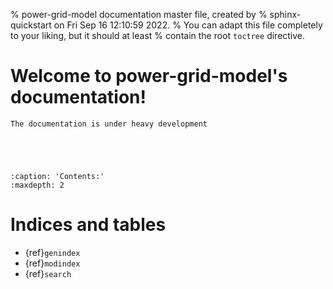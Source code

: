 % power-grid-model documentation master file, created by
% sphinx-quickstart on Fri Sep 16 12:10:59 2022.
% You can adapt this file completely to your liking, but it should at least
% contain the root `toctree` directive.

# Welcome to power-grid-model's documentation!

```{warning}
The documentation is under heavy development
```

```{include} ../../README.md
```

```{include} ../graph-data-model.md
```

```{include} ../native-data-interface.md
```

```{include} ../python-api-reference.md
```


```{toctree}
:caption: 'Contents:'
:maxdepth: 2

```

# Indices and tables

- {ref}`genindex`
- {ref}`modindex`
- {ref}`search`
